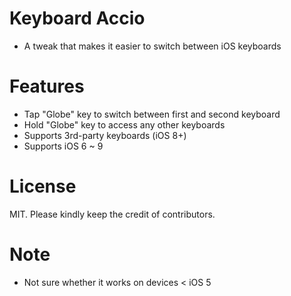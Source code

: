 Keyboard Accio
================
* A tweak that makes it easier to switch between iOS keyboards

Features
================
* Tap "Globe" key to switch between first and second keyboard
* Hold "Globe" key to access any other keyboards
* Supports 3rd-party keyboards (iOS 8+)
* Supports iOS 6 ~ 9

License
================
MIT.
Please kindly keep the credit of contributors.

Note
================
* Not sure whether it works on devices < iOS 5